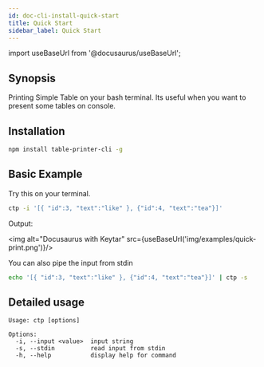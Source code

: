 ```yaml
---
id: doc-cli-install-quick-start
title: Quick Start
sidebar_label: Quick Start
---
```


import useBaseUrl from '@docusaurus/useBaseUrl';

## Synopsis

Printing Simple Table on your bash terminal. Its useful when you want to present some tables on console.

## Installation

```bash npm2yarn
npm install table-printer-cli -g
```

## Basic Example

Try this on your terminal.

```bash
ctp -i '[{ "id":3, "text":"like" }, {"id":4, "text":"tea"}]'
```

Output:

<img alt="Docusaurus with Keytar" src={useBaseUrl('img/examples/quick-print.png')}/>

You can also pipe the input from stdin

```bash
echo '[{ "id":3, "text":"like" }, {"id":4, "text":"tea"}]' | ctp -s
```

## Detailed usage

```text
Usage: ctp [options]

Options:
  -i, --input <value>  input string
  -s, --stdin          read input from stdin
  -h, --help           display help for command
```
